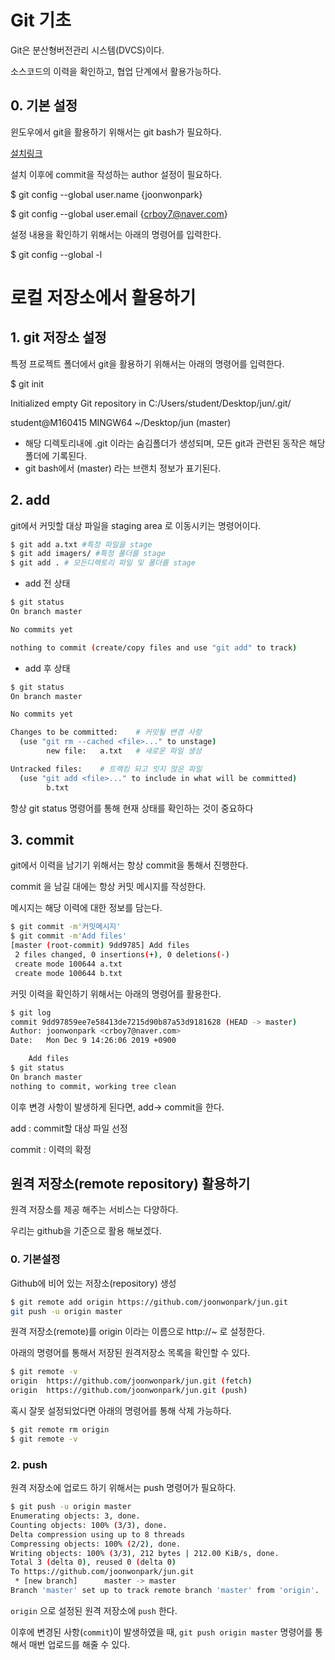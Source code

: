 # Git 기초

Git은 분산형버전관리 시스템(DVCS)이다.

소스코드의 이력을 확인하고, 협업 단계에서 활용가능하다.

## 0. 기본 설정

윈도우에서 git을 활용하기 위해서는 git bash가 필요하다.

[설치링크](https://gitforwindows.org/)

설치 이후에 commit을 작성하는 author 설정이 필요하다.

$ git config --global user.name {joonwonpark}

$ git config --global user.email {crboy7@naver.com}

설정 내용을 확인하기 위해서는 아래의 명령어를 입력한다.

$  git config --global -l

# 로컬 저장소에서 활용하기

##  1. git 저장소 설정

특정 프로젝트 폴더에서 git을 활용하기 위해서는 아래의 명령어를 입력한다.

$ git init

Initialized empty Git repository in C:/Users/student/Desktop/jun/.git/

student@M160415 MINGW64 ~/Desktop/jun (master)

* 해당 디렉토리내에 .git 이라는 숨김폴더가 생성되며, 모든 git과 관련된 동작은 해당 폴더에 기록된다.
* git bash에서 (master) 라는 브랜치 정보가 표기된다.

## 2. add

git에서 커밋할 대상 파일을 staging area 로 이동시키는 명령어이다.

```bash
$ git add a.txt #특정 파일을 stage
$ git add imagers/ #특정 폴더를 stage
$ git add . # 모든디렉토리 파일 및 폴더를 stage
```

* add 전 상태

```bash
$ git status
On branch master

No commits yet

nothing to commit (create/copy files and use "git add" to track)

```

* add 후 상태

```bash
$ git status
On branch master

No commits yet

Changes to be committed:	# 커밋될 변경 사항
  (use "git rm --cached <file>..." to unstage)
        new file:   a.txt	# 새로운 파일 생성

Untracked files:	# 트랙킹 되고 잇지 않은 파일
  (use "git add <file>..." to include in what will be committed)
        b.txt
```

항상 git status 명령어를 통해 현재 상태를 확인하는 것이 중요하다

## 3. commit

git에서 이력을 남기기 위해서는 항상 commit을 통해서 진행한다.

commit 을 남길 대에는 항상 커밋 메시지를 작성한다.

메시지는 해당 이력에 대한 정보를 담는다.

```bash
$ git commit -m'커밋메시지'
$ git commit -m'Add files'
[master (root-commit) 9dd9785] Add files
 2 files changed, 0 insertions(+), 0 deletions(-)
 create mode 100644 a.txt
 create mode 100644 b.txt
```

커밋 이력을 확인하기 위해서는 아래의 명령어를 활용한다.

```bash
$ git log
commit 9dd97859ee7e58413de7215d90b87a53d9181628 (HEAD -> master)
Author: joonwonpark <crboy7@naver.com>
Date:   Mon Dec 9 14:26:06 2019 +0900

    Add files
$ git status
On branch master
nothing to commit, working tree clean    
```

이후 변경 사항이 발생하게 된다면, add-> commit을 한다.

add : commit할 대상 파일 선정

commit : 이력의 확정

## 원격 저장소(remote repository) 활용하기

원격 저장소를 제공 해주는 서비스는 다양하다.

우리는  github을 기준으로 활용 해보겠다.

### 0. 기본설정

Github에 비어 있는 저장소(repository) 생성

```bash
$ git remote add origin https://github.com/joonwonpark/jun.git
git push -u origin master
```

원격 저장소(remote)를 origin 이라는 이름으로 http://~ 로 설정한다.

아래의 명령어를 통해서 저장된 원격저장소 목록을 확인할 수 있다.

```bash
$ git remote -v
origin  https://github.com/joonwonpark/jun.git (fetch)
origin  https://github.com/joonwonpark/jun.git (push)
```

혹시 잘못 설정되었다면 아래의 명령어를 통해 삭제 가능하다.

```bash
$ git remote rm origin
$ git remote -v
```

### 2. push

원격 저장소에 업로드 하기 위해서는 push 명령어가 필요하다.

```bash
$ git push -u origin master
Enumerating objects: 3, done.
Counting objects: 100% (3/3), done.
Delta compression using up to 8 threads
Compressing objects: 100% (2/2), done.
Writing objects: 100% (3/3), 212 bytes | 212.00 KiB/s, done.
Total 3 (delta 0), reused 0 (delta 0)
To https://github.com/joonwonpark/jun.git
 * [new branch]      master -> master
Branch 'master' set up to track remote branch 'master' from 'origin'.
```

`origin` 으로 설정된 원격 저장소에 `push` 한다.

이후에 변경된 사항(`commit`)이 발생하였을 때, `git push origin master` 명령어를 통해서 매번 업로드를 해줄 수 있다.






